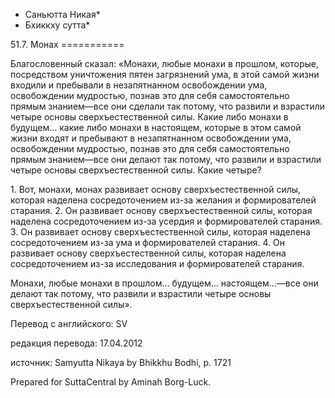 * Саньютта Никая*
* Бхиккху сутта*

51\.7\. Монах
\=\=\=\=\=\=\=\=\=\=\=

Благословенный сказал: «Монахи, любые монахи в прошлом, которые, посредством уничтожения пятен загрязнений ума, в этой самой жизни входили и пребывали в незапятнанном освобождении ума, освобождении мудростью, познав это для себя самостоятельно прямым знанием—все они сделали так потому, что развили и взрастили четыре основы сверхъестественной силы\. Какие либо монахи в будущем… какие либо монахи в настоящем, которые в этом самой жизни входят и пребывают в незапятнанном освобождении ума, освобождении мудростью, познав это для себя самостоятельно прямым знанием—все они делают так потому, что развили и взрастили четыре основы сверхъестественной силы\. Какие четыре?

1\. Вот, монахи, монах развивает основу сверхъестественной силы, которая наделена сосредоточением из\-за желания и формирователей старания\.
2\. Он развивает основу сверхъестественной силы, которая наделена сосредоточением из\-за усердия и формирователей старания\.
3\. Он развивает основу сверхъестественной силы, которая наделена сосредоточением из\-за ума и формирователей старания\.
4\. Он развивает основу сверхъестественной силы, которая наделена сосредоточением из\-за исследования и формирователей старания\.

Монахи, любые монахи в прошлом… будущем… настоящем…—все они делают так потому, что развили и взрастили четыре основы сверхъестественной силы»\.

Перевод с английского: SV

редакция перевода: 17\.04\.2012

источник: Samyutta Nikaya by Bhikkhu Bodhi, p\. 1721

Prepared for SuttaCentral by Aminah Borg\-Luck\.
